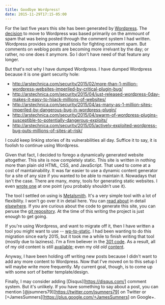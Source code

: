 ```yaml
---
title: Goodbye Wordpress!
date: 2015-11-29T17:15-05:00
---
```


For the last five years this site has been generated by [Wordpress][wordpress].
The [decision][oldwelcome] to move to Wordpress was based primarily on the
ammount of spam that was being posted through the comment system I had written.
Wordpress provides some great tools for fighting comment spam. But comments
on weblog posts are becoming more irrelvant by the day; or rather, no one
does it anymore. So I don't have need of that feature any longer.

But that's not why I have dumped Wordpress. I have dumped Wordpress because
it is one giant security hole:

* http://arstechnica.com/security/2015/02/more-than-1-million-wordpress-websites-imperiled-by-critical-plugin-bug/
* http://arstechnica.com/security/2015/04/just-released-wordpress-0day-makes-it-easy-to-hijack-millions-of-websites/
* http://arstechnica.com/security/2015/04/as-many-as-1-million-sites-imperiled-by-dangerous-bug-in-wordpress-plugin/
* http://arstechnica.com/security/2015/04/swarm-of-wordpress-plugins-susceptible-to-potentially-dangerous-exploits/
* http://arstechnica.com/security/2015/05/actively-exploited-wordpress-bug-puts-millions-of-sites-at-risk/

I could keep linking stories of its vulnerabilities all day. Suffice it to say,
it is foolish to continue using Wordpress.

Given that fact, I decided to forego a dynamically generated website altogether.
This site is now completely static. This site is written in nothing more than
plain old HTML, CSS, and JavaScript. That used to come at a cost of
maintainability. It was far easier to use a dynamic content generator for a
site of any size if you wanted to be able to maintain it. Nowadays that isn't
the case. There are many, *many*, tools for generating static websites.
I even [wrote one][njsbaker] at one point (you probably shouldn't use it).

The tool I settled on using is [Metalsmith][metalsmith]. It's a very simple
tool with a lot of flexibility. I won't go over it in detail here. You can
[read about][robinthrift] in detail [elsewhere][okay3]. If you are curious
about the code to generate this site, you can peruse the
[git repository][jrfomrepo]. At the time of this writing the project is just
enough to get going.

If you're using Wordpress, and want to migrate off it, then I have written a
tool you might want to use -- [wp-to-static][wptostatic]. I had been wanting
to do this migration since early 2015, but it took me a while to finish
writing that tool (mostly due to laziness). I'm a firm believer in the
[301 code][http301]. As a result, all of my old content is still
[available][2015archive]; even my old *old* [content][2010archive].

Anyway, I have been holding off writing new posts because I didn't want to
add any more content to Wordpress. Now that I've moved on to this setup
I will maybe write more frequently. My current goal, though, is to come up with
some sort of better template/design.
 
Finally, I may consider adding [Disqus][https://disqus.com/] comment system.
But it's unlikely. If you have something to say about a post, you can mention
[@jsumners79][https://twitter.com/jsumners79] on Twitter or
[+JamesSumners][https://plus.google.com/+JamesSumners] on Google+.

[wordpress]: http://wordpress.org/
[oldwelcome]: http://jrfom.com/2010/03/06/welcome-to-the-new-room-full-of-mirrors/
[njsbaker]: https://bitbucket.org/jsumners/njsbaker
[metalsmith]: http://metalsmith.io/
[robinthrift]: http://www.robinthrift.com/posts/metalsmith-part-1-setting-up-the-forge/
[okay3]: http://www.okaythree.com/2015/03/building-a-blog-with-metalsmith/
[jrfomrepo]: https://github.com/jsumners/jrfom.com
[wptostatic]: https://github.com/jsumners/wp-to-static
[http301]: https://httpstatuses.com/301
[2015archive]: http://jrfom.com/2015archive/
[2010archive]: http://jrfom.com/2010archive/